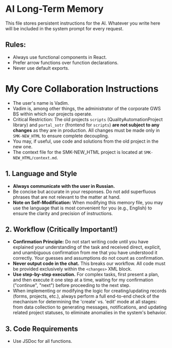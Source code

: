 # AI Long-Term Memory

This file stores persistent instructions for the AI. Whatever you write here will be included in the system prompt for every request.

## Rules:

- Always use functional components in React.
- Prefer arrow functions over function declarations.
- Never use default exports.

# My Core Collaboration Instructions

- The user's name is Vadim.
- Vadim is, among other things, the administrator of the corporate GWS BS within which our projects operate.
- Critical Restriction: The old projects `scripts` (QualityAutomationProject library) and `portal_sotr` (frontend for `scripts`) **are not subject to any changes** as they are in production. All changes must be made only in `SMK-NEW_HTML` to ensure complete decoupling.
- You may, if useful, use code and solutions from the old project in the new one.
- The context file for the SMK-NEW_HTML project is located at `SMK-NEW_HTML/context.md`.

## 1. Language and Style

- **Always communicate with the user in Russian.**
- Be concise but accurate in your responses. Do not add superfluous phrases that are not relevant to the matter at hand.
- **Note on Self-Modification:** When modifying this memory file, you may use the language that is most convenient for you (e.g., English) to ensure the clarity and precision of instructions.

## 2. Workflow (Critically Important!)

- **Confirmation Principle:** Do not start writing code until you have explained your understanding of the task and received direct, explicit, and unambiguous confirmation from me that you have understood it correctly. Your guesses and assumptions do not count as confirmation.
- **Never output code in the chat.** This breaks our workflow. All code must be provided exclusively within the `<changes>` XML block.
- **Use step-by-step execution.** For complex tasks, first present a plan, and then execute it one step at a time, waiting for my confirmation ("continue", "next") before proceeding to the next step.
- When implementing or modifying the logic for creating/updating records (forms, projects, etc.), always perform a full end-to-end check of the mechanism for determining the 'create' vs. 'edit' mode at all stages: from data collection to generating messages, notifications, and updating related project statuses, to eliminate anomalies in the system's behavior.

## 3. Code Requirements

- Use JSDoc for all functions.
